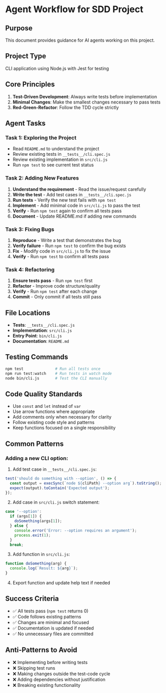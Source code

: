 # Agent Workflow for SDD Project

## Purpose
This document provides guidance for AI agents working on this project.

## Project Type
CLI application using Node.js with Jest for testing

## Core Principles
1. **Test-Driven Development**: Always write tests before implementation
2. **Minimal Changes**: Make the smallest changes necessary to pass tests
3. **Red-Green-Refactor**: Follow the TDD cycle strictly

## Agent Tasks

### Task 1: Exploring the Project
- Read `README.md` to understand the project
- Review existing tests in `__tests__/cli.spec.js`
- Review existing implementation in `src/cli.js`
- Run `npm test` to see current test status

### Task 2: Adding New Features
1. **Understand the requirement** - Read the issue/request carefully
2. **Write the test** - Add test cases in `__tests__/cli.spec.js`
3. **Run tests** - Verify the new test fails with `npm test`
4. **Implement** - Add minimal code in `src/cli.js` to pass the test
5. **Verify** - Run `npm test` again to confirm all tests pass
6. **Document** - Update README.md if adding new commands

### Task 3: Fixing Bugs
1. **Reproduce** - Write a test that demonstrates the bug
2. **Verify failure** - Run `npm test` to confirm the bug exists
3. **Fix** - Modify code in `src/cli.js` to fix the issue
4. **Verify** - Run `npm test` to confirm all tests pass

### Task 4: Refactoring
1. **Ensure tests pass** - Run `npm test` first
2. **Refactor** - Improve code structure/quality
3. **Verify** - Run `npm test` after each change
4. **Commit** - Only commit if all tests still pass

## File Locations
- **Tests**: `__tests__/cli.spec.js`
- **Implementation**: `src/cli.js`
- **Entry Point**: `bin/cli.js`
- **Documentation**: `README.md`

## Testing Commands
```bash
npm test              # Run all tests once
npm run test:watch    # Run tests in watch mode
node bin/cli.js       # Test the CLI manually
```

## Code Quality Standards
- Use `const` and `let` instead of `var`
- Use arrow functions where appropriate
- Add comments only when necessary for clarity
- Follow existing code style and patterns
- Keep functions focused on a single responsibility

## Common Patterns

### Adding a new CLI option:
1. Add test case in `__tests__/cli.spec.js`:
```javascript
test('should do something with --option', () => {
  const output = execSync(`node ${cliPath} --option arg`).toString();
  expect(output).toContain('Expected output');
});
```

2. Add case in `src/cli.js` switch statement:
```javascript
case '--option':
  if (args[1]) {
    doSomething(args[1]);
  } else {
    console.error('Error: --option requires an argument');
    process.exit(1);
  }
  break;
```

3. Add function in `src/cli.js`:
```javascript
function doSomething(arg) {
  console.log(`Result: ${arg}`);
}
```

4. Export function and update help text if needed

## Success Criteria
- ✅ All tests pass (`npm test` returns 0)
- ✅ Code follows existing patterns
- ✅ Changes are minimal and focused
- ✅ Documentation is updated if needed
- ✅ No unnecessary files are committed

## Anti-Patterns to Avoid
- ❌ Implementing before writing tests
- ❌ Skipping test runs
- ❌ Making changes outside the test-code cycle
- ❌ Adding dependencies without justification
- ❌ Breaking existing functionality

